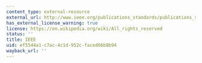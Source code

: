 ```yaml
---
content_type: external-resource
external_url: http://www.ieee.org/publications_standards/publications_standards_index.html
has_external_license_warning: true
license: https://en.wikipedia.org/wiki/All_rights_reserved
status: ''
title: IEEE
uid: ef5544a1-c7ac-4c1d-952c-faced66b8b94
wayback_url: ''
---
```

